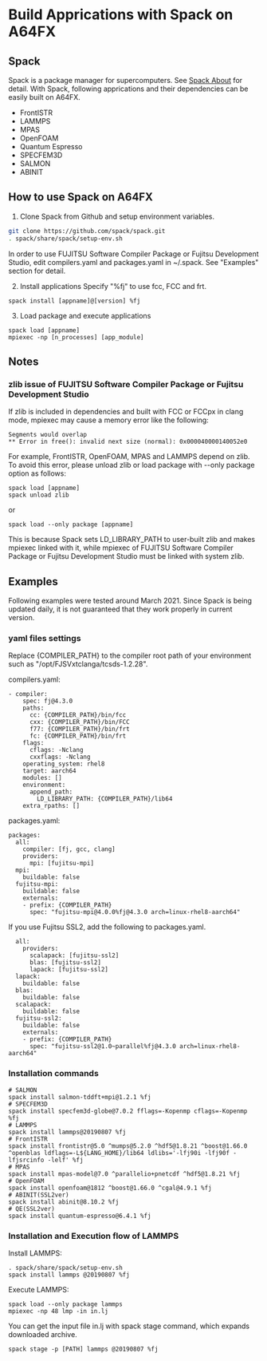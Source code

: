 # Build Apprications with Spack on A64FX

## Spack
Spack is a package manager for supercomputers. See [Spack About](https://spack.io/about/) for detail.
With Spack, following apprications and their dependencies can be easily built on A64FX.
- FrontISTR
- LAMMPS
- MPAS
- OpenFOAM
- Quantum Espresso
- SPECFEM3D
- SALMON
- ABINIT

## How to use Spack on A64FX

1. Clone Spack from Github and setup environment variables.

```sh
git clone https://github.com/spack/spack.git
. spack/share/spack/setup-env.sh
```
In order to use FUJITSU Software Compiler Package or Fujitsu Development Studio, edit compilers.yaml and packages.yaml in ~/.spack. See "Examples" section for detail.

2. Install applications
Specify "%fj" to use fcc, FCC and frt.
```
spack install [appname]@[version] %fj
```

3. Load package and execute applications
```
spack load [appname]
mpiexec -np [n_processes] [app_module]
```

## Notes
### zlib issue of FUJITSU Software Compiler Package or Fujitsu Development Studio
If zlib is included in dependencies and built with FCC or FCCpx in clang mode, mpiexec may cause a memory error like the following:
```
Segments would overlap
** Error in free(): invalid next size (normal): 0x000040000140052e0
```
For example, FrontISTR, OpenFOAM, MPAS and LAMMPS depend on zlib. 
To avoid this error, please unload zlib or load package with --only package option as follows:
```
spack load [appname]
spack unload zlib
```
or
```
spack load --only package [appname]
```
This is because Spack sets LD_LIBRARY_PATH to user-built zlib and makes mpiexec linked with it, while mpiexec of FUJITSU Software Compiler Package or Fujitsu Development Studio must be linked with system zlib.

## Examples
Following examples were tested around March 2021. Since Spack is being updated daily, it is not guaranteed that they work properly in current version.

### yaml files settings

Replace {COMPILER_PATH} to the compiler root path of your environment such as "/opt/FJSVxtclanga/tcsds-1.2.28".

compilers.yaml:
```
- compiler:
    spec: fj@4.3.0
    paths:
      cc: {COMPILER_PATH}/bin/fcc
      cxx: {COMPILER_PATH}/bin/FCC
      f77: {COMPILER_PATH}/bin/frt
      fc: {COMPILER_PATH}/bin/frt
    flags:
      cflags: -Nclang
      cxxflags: -Nclang
    operating_system: rhel8
    target: aarch64
    modules: []
    environment:
      append_path:
        LD_LIBRARY_PATH: {COMPILER_PATH}/lib64
    extra_rpaths: []
```
packages.yaml:
```
packages:
  all:
    compiler: [fj, gcc, clang]
    providers:
      mpi: [fujitsu-mpi]
  mpi:
    buildable: false
  fujitsu-mpi:
    buildable: false
    externals:
    - prefix: {COMPILER_PATH}
      spec: "fujitsu-mpi@4.0.0%fj@4.3.0 arch=linux-rhel8-aarch64"
```
If you use Fujitsu SSL2, add the following to packages.yaml.
```
  all:
    providers:
      scalapack: [fujitsu-ssl2]
      blas: [fujitsu-ssl2]
      lapack: [fujitsu-ssl2]
  lapack:
    buildable: false
  blas:
    buildable: false
  scalapack:
    buildable: false
  fujitsu-ssl2:
    buildable: false
    externals:
    - prefix: {COMPILER_PATH}
      spec: "fujitsu-ssl2@1.0~parallel%fj@4.3.0 arch=linux-rhel8-aarch64"
```

### Installation commands
```
# SALMON
spack install salmon-tddft+mpi@1.2.1 %fj
# SPECFEM3D
spack install specfem3d-globe@7.0.2 fflags=-Kopenmp cflags=-Kopenmp %fj
# LAMMPS
spack install lammps@20190807 %fj
# FrontISTR
spack install frontistr@5.0 ^mumps@5.2.0 ^hdf5@1.8.21 ^boost@1.66.0 ^openblas ldflags=-L${LANG_HOME}/lib64 ldlibs='-lfj90i -lfj90f -lfjsrcinfo -lelf' %fj
# MPAS
spack install mpas-model@7.0 ^parallelio+pnetcdf ^hdf5@1.8.21 %fj
# OpenFOAM
spack install openfoam@1812 ^boost@1.66.0 ^cgal@4.9.1 %fj
# ABINIT(SSL2ver)
spack install abinit@8.10.2 %fj
# QE(SSL2ver)
spack install quantum-espresso@6.4.1 %fj 
```

### Installation and Execution flow of LAMMPS
Install LAMMPS:
```
. spack/share/spack/setup-env.sh
spack install lammps @20190807 %fj
```
Execute LAMMPS:
```
spack load --only package lammps
mpiexec -np 48 lmp -in in.lj
```
You can get the input file in.lj with spack stage command, which expands downloaded archive.
```
spack stage -p [PATH] lammps @20190807 %fj
```

